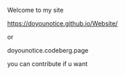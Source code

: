 Welcome to my site
 
https://doyounotice.github.io/Website/

or

doyounotice.codeberg.page

you can contribute if u want
